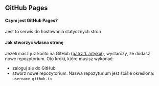 ## GitHub Pages

#### Czym jest GitHub Pages?
Jest to serwis do hostowania statycznych stron

#### Jak stworzyć własna stronę
Jeżeli masz już konto na GitHub ([patrz 1. artykuł](01_GitHub.md)), wystarczy, że dodasz nowe repozytorium. Oto kroki, które musisz wykonać:
* zaloguj sie do GitHub
* stwórz nowe repozytorium. Nazwa repozyturium jest ściśle określona: `username.github.io`
